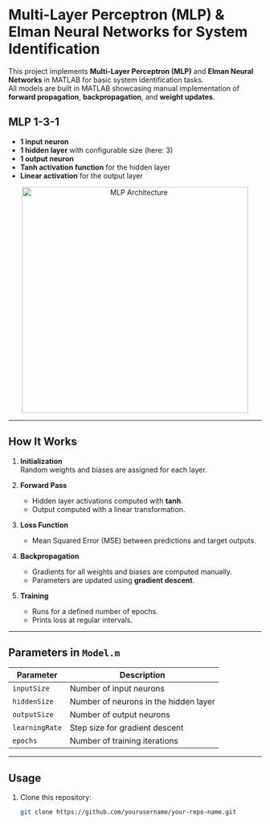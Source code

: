 # Multi-Layer Perceptron (MLP) & Elman Neural Networks for System Identification

This project implements **Multi-Layer Perceptron (MLP)** and **Elman Neural Networks** in MATLAB for basic system identification tasks.  
All models are built in MATLAB showcasing manual implementation of **forward propagation**, **backpropagation**, and **weight updates**.


## MLP 1-3-1

- **1 input neuron**
- **1 hidden layer** with configurable size (here: 3)
- **1 output neuron**
- **Tanh activation function** for the hidden layer
- **Linear activation** for the output layer

<p align="center">
  <img src="MLP131.png" alt="MLP Architecture" width="450"/>
</p>

---

## How It Works

1. **Initialization**  
   Random weights and biases are assigned for each layer.

2. **Forward Pass**  
   - Hidden layer activations computed with **tanh**.  
   - Output computed with a linear transformation.

3. **Loss Function**  
   - Mean Squared Error (MSE) between predictions and target outputs.

4. **Backpropagation**  
   - Gradients for all weights and biases are computed manually.  
   - Parameters are updated using **gradient descent**.

5. **Training**  
   - Runs for a defined number of epochs.  
   - Prints loss at regular intervals.

---

## Parameters in `Model.m`

| Parameter        | Description                                  |
|------------------|----------------------------------------------|
| `inputSize`      | Number of input neurons                      |
| `hiddenSize`     | Number of neurons in the hidden layer         |
| `outputSize`     | Number of output neurons                      |
| `learningRate`   | Step size for gradient descent                |
| `epochs`         | Number of training iterations                 |

---

## Usage

1. Clone this repository:
   ```bash
   git clone https://github.com/yourusername/your-repo-name.git
